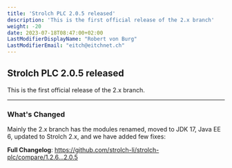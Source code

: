 ```yaml
---
title: 'Strolch PLC 2.0.5 released'
description: 'This is the first official release of the 2.x branch'
weight: -20
date: 2023-07-18T08:47:00+02:00
LastModifierDisplayName: "Robert von Burg"
LastModifierEmail: "eitch@eitchnet.ch"
---
```


## Strolch PLC 2.0.5 released

This is the first official release of the 2.x branch.

-------

### What's Changed
Mainly the 2.x branch has the modules renamed, moved to JDK 17, Java EE 6, updated to Strolch 2.x, and we have added few fixes:

**Full Changelog**: https://github.com/strolch-li/strolch-plc/compare/1.2.6...2.0.5
